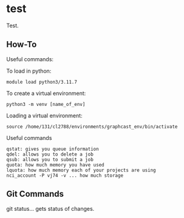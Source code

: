# test
Test.

## How-To

Useful commands:

To load in python:

```
module load python3/3.11.7
```

To create a virtual environment:

```
python3 -m venv [name_of_env]
```

Loading a virtual environment:

```
source /home/131/cl2788/environments/graphcast_env/bin/activate
```

Useful commands

```
qstat: gives you queue information
qdel: allows you to delete a job
qsub: allows you to submit a job
quota: how much memory you have used
lquota: how much memory each of your projects are using
nci_account -P vj74 -v ... how much storage
```

## Git Commands

git status... gets status of changes.